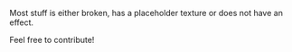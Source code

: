 Most stuff is either broken, has a placeholder texture or does not have an effect.

Feel free to contribute!
